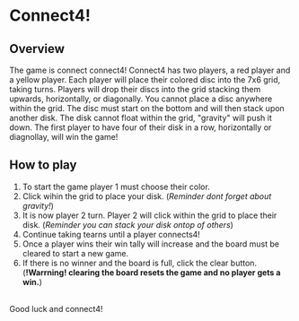 # Connect4!

## Overview
 The game is connect connect4! Connect4 has two players, a red player and a yellow player. Each player will place their colored disc into the 7x6 grid, taking turns. Players will drop their discs into the grid stacking them upwards, horizontally, or diagonally. You cannot place a disc anywhere within the grid. The disc must start on the bottom and will then stack upon another disk. The disk cannot float within the grid, "gravity" will push it down. The first player to have four of their disk in a row, horizontally or diagnollay, will win the game! 

## How to play
1. To start the game player 1 must choose their color. 
2. Click wihin the grid to place your disk. (*Reminder dont forget about gravity!*)
3. It is now player 2 turn. Player  2 will click within the grid to place their disk. (*Reminder you can stack your disk ontop of others*)
4. Continue taking tearns until a player connects4!
5. Once a player wins their win tally will increase and the board must be cleared to start a new game.
6. If there is no winner and the board is full, click the clear button. (**!Warrning! clearing the board resets the game and no player gets a win.**)

<br>
Good luck and connect4!
